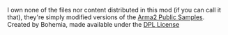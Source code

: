 

I own none of the files nor content distributed in this mod (if you can call it that), they're simply modified versions of the [Arma2 Public Samples](https://www.bohemia.net/community/licenses/licensed-data-packages). Created by Bohemia, made available under the [DPL License](https://www.bohemia.net/community/licenses/dayz-public-license-dpl)
